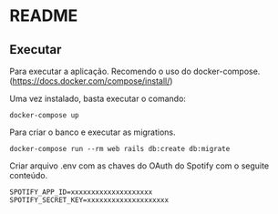 # README

## Executar

Para executar a aplicação. Recomendo o uso do docker-compose. (https://docs.docker.com/compose/install/)

Uma vez instalado, basta executar o comando:

```
docker-compose up
```

Para criar o banco e executar as migrations.

```
docker-compose run --rm web rails db:create db:migrate
```

Criar arquivo .env com as chaves do OAuth do Spotify com o seguite conteúdo.

```
SPOTIFY_APP_ID=xxxxxxxxxxxxxxxxxxxx
SPOTIFY_SECRET_KEY=xxxxxxxxxxxxxxxxxxxx
```

